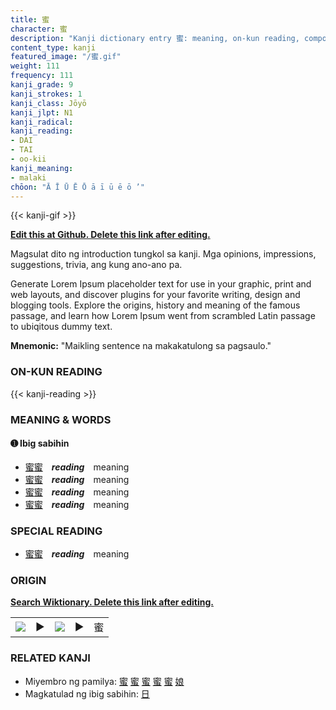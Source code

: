 ```yaml
---
title: 蜜
character: 蜜
description: "Kanji dictionary entry 蜜: meaning, on-kun reading, compounds, origin, related kanji"
content_type: kanji
featured_image: "/蜜.gif"
weight: 111
frequency: 111
kanji_grade: 9
kanji_strokes: 1
kanji_class: Jōyō
kanji_jlpt: N1
kanji_radical: 
kanji_reading: 
- DAI
- TAI
- oo-kii
kanji_meaning:
- malaki
chōon: "Ā Ī Ū Ē Ō ā ī ū ē ō ’"
---
```

[//]: # (Don't edit the line below. Kanji animated GIF code is automatically generated.)
{{< kanji-gif >}}

[//]: # (Edit below this line.)

**[Edit this at Github. Delete this link after editing.](https://github.com/tim0g/tim/tree/main/content/kanji/蜜/index.md)**

Magsulat dito ng introduction tungkol sa kanji. Mga opinions, impressions, suggestions, trivia, ang kung ano-ano pa.

Generate Lorem Ipsum placeholder text for use in your graphic, print and web layouts, and discover plugins for your favorite writing, design and blogging tools. Explore the origins, history and meaning of the famous passage, and learn how Lorem Ipsum went from scrambled Latin passage to ubiqitous dummy text.
 
**Mnemonic:** "Maikling sentence na makakatulong sa pagsaulo."

### ON-KUN READING

[//]: # (Don't edit the line below. ON-KUN READING code is automatically generated.)
{{< kanji-reading >}}

### MEANING & WORDS

#### ➊ **Ibig sabihin**
  - [蜜](../蜜)[蜜](../蜜)　***reading***　meaning
  - [蜜](../蜜)[蜜](../蜜)　***reading***　meaning
  - [蜜](../蜜)[蜜](../蜜)　***reading***　meaning
  - [蜜](../蜜)[蜜](../蜜)　***reading***　meaning

### SPECIAL READING
  - [蜜](../蜜)[蜜](../蜜)　***reading***　meaning

### ORIGIN

**[Search Wiktionary. Delete this link after editing.](https://wiktionary.org/wiki/蜜)**
<table class="kanji-table"><tr><td>
<img src="60px-蜜-bronze.svg.png">
</td><td>▶</td><td>
<img src="60px-蜜-oracle.svg.png">
</td><td>▶</td>
<td class="kanji-origin">蜜</td>
</tr></table>

### RELATED KANJI
- Miyembro ng pamilya: [蜜](../蜜) [蜜](../蜜) [蜜](../蜜) [蜜](../蜜) [蜜](../蜜) [娘](../娘)
- Magkatulad ng ibig sabihin: [日](../日)
